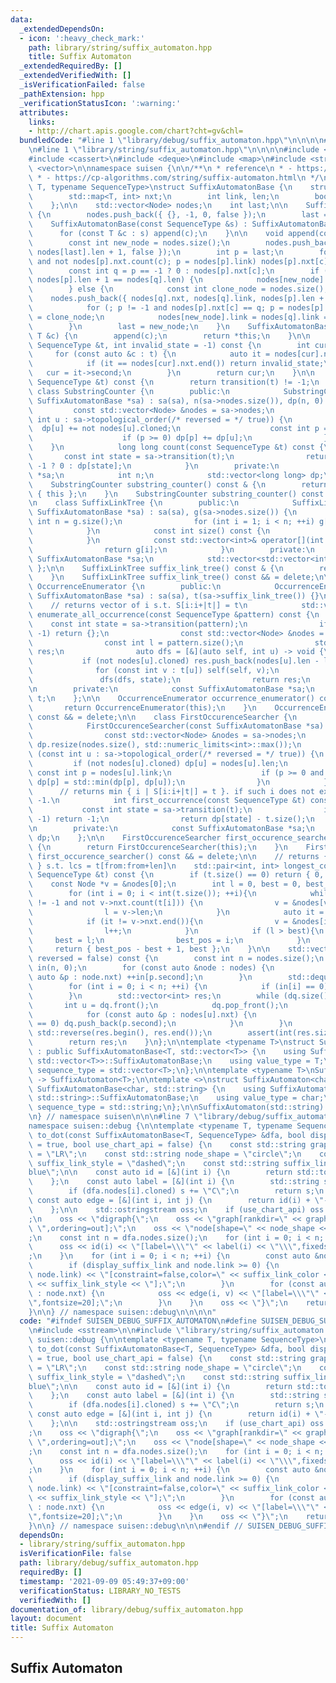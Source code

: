 ```yaml
---
data:
  _extendedDependsOn:
  - icon: ':heavy_check_mark:'
    path: library/string/suffix_automaton.hpp
    title: Suffix Automaton
  _extendedRequiredBy: []
  _extendedVerifiedWith: []
  _isVerificationFailed: false
  _pathExtension: hpp
  _verificationStatusIcon: ':warning:'
  attributes:
    links:
    - http://chart.apis.google.com/chart?cht=gv&chl=
  bundledCode: "#line 1 \"library/debug/suffix_automaton.hpp\"\n\n\n\n#include <sstream>\n\
    \n#line 1 \"library/string/suffix_automaton.hpp\"\n\n\n\n#include <algorithm>\n\
    #include <cassert>\n#include <deque>\n#include <map>\n#include <string>\n#include\
    \ <vector>\n\nnamespace suisen {\n\n/**\n * reference\n * - https://w.atwiki.jp/uwicoder/pages/2842.html\n\
    \ * - https://cp-algorithms.com/string/suffix-automaton.html\n */\ntemplate <typename\
    \ T, typename SequenceType>\nstruct SuffixAutomatonBase {\n    struct Node {\n\
    \        std::map<T, int> nxt;\n        int link, len;\n        bool cloned;\n\
    \    };\n\n    std::vector<Node> nodes;\n    int last;\n\n    SuffixAutomatonBase()\
    \ {\n        nodes.push_back({ {}, -1, 0, false });\n        last = 0;\n    }\n\
    \    SuffixAutomatonBase(const SequenceType &s) : SuffixAutomatonBase() {\n  \
    \      for (const T &c : s) append(c);\n    }\n\n    void append(const T &c) {\n\
    \        const int new_node = nodes.size();\n        nodes.push_back({ {}, -1,\
    \ nodes[last].len + 1, false });\n        int p = last;\n        for (; p != -1\
    \ and not nodes[p].nxt.count(c); p = nodes[p].link) nodes[p].nxt[c] = new_node;\n\
    \        const int q = p == -1 ? 0 : nodes[p].nxt[c];\n        if (p == -1 or\
    \ nodes[p].len + 1 == nodes[q].len) {\n            nodes[new_node].link = q;\n\
    \        } else {\n            const int clone_node = nodes.size();\n        \
    \    nodes.push_back({ nodes[q].nxt, nodes[q].link, nodes[p].len + 1, true });\n\
    \            for (; p != -1 and nodes[p].nxt[c] == q; p = nodes[p].link) nodes[p].nxt[c]\
    \ = clone_node;\n            nodes[new_node].link = nodes[q].link = clone_node;\n\
    \        }\n        last = new_node;\n    }\n    SuffixAutomatonBase& operator+=(const\
    \ T &c) {\n        append(c);\n        return *this;\n    }\n\n    int transition(const\
    \ SequenceType &t, int invalid_state = -1) const {\n        int cur = 0;\n   \
    \     for (const auto &c : t) {\n            auto it = nodes[cur].nxt.find(c);\n\
    \            if (it == nodes[cur].nxt.end()) return invalid_state;\n         \
    \   cur = it->second;\n        }\n        return cur;\n    }\n\n    bool accept(const\
    \ SequenceType &t) const {\n        return transition(t) != -1;\n    }\n\n   \
    \ class SubstringCounter {\n        public:\n            SubstringCounter(const\
    \ SuffixAutomatonBase *sa) : sa(sa), n(sa->nodes.size()), dp(n, 0) {\n       \
    \         const std::vector<Node> &nodes = sa->nodes;\n                for (const\
    \ int u : sa->topological_order(/* reversed = */ true)) {\n                  \
    \  dp[u] += not nodes[u].cloned;\n                    const int p = nodes[u].link;\n\
    \                    if (p >= 0) dp[p] += dp[u];\n                }\n        \
    \    }\n            long long count(const SequenceType &t) const {\n         \
    \       const int state = sa->transition(t);\n                return state ==\
    \ -1 ? 0 : dp[state];\n            }\n        private:\n            const SuffixAutomatonBase\
    \ *sa;\n            int n;\n            std::vector<long long> dp;\n    };\n\n\
    \    SubstringCounter substring_counter() const & {\n        return SubstringCounter\
    \ { this };\n    }\n    SubstringCounter substring_counter() const && = delete;\n\
    \n    class SuffixLinkTree {\n        public:\n            SuffixLinkTree(const\
    \ SuffixAutomatonBase *sa) : sa(sa), g(sa->nodes.size()) {\n                const\
    \ int n = g.size();\n                for (int i = 1; i < n; ++i) g[sa->nodes[i].link].push_back(i);\n\
    \            }\n            const int size() const {\n                return g.size();\n\
    \            }\n            const std::vector<int>& operator[](int i) const {\n\
    \                return g[i];\n            }\n        private:\n            const\
    \ SuffixAutomatonBase *sa;\n            std::vector<std::vector<int>> g;\n   \
    \ };\n\n    SuffixLinkTree suffix_link_tree() const & {\n        return SuffixLinkTree(this);\n\
    \    }\n    SuffixLinkTree suffix_link_tree() const && = delete;\n\n    class\
    \ OccurrenceEnumerator {\n        public:\n            OccurrenceEnumerator(const\
    \ SuffixAutomatonBase *sa) : sa(sa), t(sa->suffix_link_tree()) {}\n\n        \
    \    // returns vector of i s.t. S[i:i+|t|] = t\n            std::vector<int>\
    \ enumerate_all_occurrence(const SequenceType &pattern) const {\n            \
    \    const int state = sa->transition(pattern);\n                if (state ==\
    \ -1) return {};\n                const std::vector<Node> &nodes = sa->nodes;\n\
    \                const int l = pattern.size();\n                std::vector<int>\
    \ res;\n                auto dfs = [&](auto self, int u) -> void {\n         \
    \           if (not nodes[u].cloned) res.push_back(nodes[u].len - l);\n      \
    \              for (const int v : t[u]) self(self, v);\n                };\n \
    \               dfs(dfs, state);\n                return res;\n            }\n\
    \n        private:\n            const SuffixAutomatonBase *sa;\n            SuffixLinkTree\
    \ t;\n    };\n\n    OccurrenceEnumerator occurrence_enumerator() const & {\n \
    \       return OccurrenceEnumerator(this);\n    }\n    OccurrenceEnumerator occurrence_enumerator()\
    \ const && = delete;\n\n    class FirstOccurenceSearcher {\n        public:\n\
    \            FirstOccurenceSearcher(const SuffixAutomatonBase *sa) : sa(sa) {\n\
    \                const std::vector<Node> &nodes = sa->nodes;\n               \
    \ dp.resize(nodes.size(), std::numeric_limits<int>::max());\n                for\
    \ (const int u : sa->topological_order(/* reversed = */ true)) {\n           \
    \         if (not nodes[u].cloned) dp[u] = nodes[u].len;\n                   \
    \ const int p = nodes[u].link;\n                    if (p >= 0 and nodes[p].cloned)\
    \ dp[p] = std::min(dp[p], dp[u]);\n                }\n            }\n\n      \
    \      // returns min { i | S[i:i+|t|] = t }. if such i does not exist, returns\
    \ -1.\n            int first_occurrence(const SequenceType &t) const {\n     \
    \           const int state = sa->transition(t);\n                if (state ==\
    \ -1) return -1;\n                return dp[state] - t.size();\n            }\n\
    \n        private:\n            const SuffixAutomatonBase *sa;\n            std::vector<int>\
    \ dp;\n    };\n\n    FirstOccurenceSearcher first_occurence_searcher() const &\
    \ {\n        return FirstOccurenceSearcher(this);\n    }\n    FirstOccurenceSearcher\
    \ first_occurence_searcher() const && = delete;\n\n    // returns { from, len\
    \ } s.t. lcs = t[from:from+len]\n    std::pair<int, int> longest_common_substring(const\
    \ SequenceType &t) const {\n        if (t.size() == 0) return { 0, 0 };\n    \
    \    const Node *v = &nodes[0];\n        int l = 0, best = 0, best_pos = 0;\n\
    \        for (int i = 0; i < int(t.size()); ++i){\n            while (v->link\
    \ != -1 and not v->nxt.count(t[i])) {\n                v = &nodes[v->link];\n\
    \                l = v->len;\n            }\n            auto it = v->nxt.find(t[i]);\n\
    \            if (it != v->nxt.end()){\n                v = &nodes[it->second];\n\
    \                l++;\n            }\n            if (l > best){\n           \
    \     best = l;\n                best_pos = i;\n            }\n        }\n   \
    \     return { best_pos - best + 1, best };\n    }\n\n    std::vector<int> topological_order(bool\
    \ reversed = false) const {\n        const int n = nodes.size();\n        std::vector<int>\
    \ in(n, 0);\n        for (const auto &node : nodes) {\n            for (const\
    \ auto &p : node.nxt) ++in[p.second];\n        }\n        std::deque<int> dq;\n\
    \        for (int i = 0; i < n; ++i) {\n            if (in[i] == 0) dq.push_back(i);\n\
    \        }\n        std::vector<int> res;\n        while (dq.size()) {\n     \
    \       int u = dq.front();\n            dq.pop_front();\n            res.push_back(u);\n\
    \            for (const auto &p : nodes[u].nxt) {\n                if (--in[p.second]\
    \ == 0) dq.push_back(p.second);\n            }\n        }\n        if (reversed)\
    \ std::reverse(res.begin(), res.end());\n        assert(int(res.size()) == n);\n\
    \        return res;\n    }\n};\n\ntemplate <typename T>\nstruct SuffixAutomaton\
    \ : public SuffixAutomatonBase<T, std::vector<T>> {\n    using SuffixAutomatonBase<T,\
    \ std::vector<T>>::SuffixAutomatonBase;\n    using value_type = T;\n    using\
    \ sequence_type = std::vector<T>;\n};\n\ntemplate <typename T>\nSuffixAutomaton(std::vector<T>)\
    \ -> SuffixAutomaton<T>;\n\ntemplate <>\nstruct SuffixAutomaton<char> : public\
    \ SuffixAutomatonBase<char, std::string> {\n    using SuffixAutomatonBase<char,\
    \ std::string>::SuffixAutomatonBase;\n    using value_type = char;\n    using\
    \ sequence_type = std::string;\n};\n\nSuffixAutomaton(std::string) -> SuffixAutomaton<char>;\n\
    \n} // namespace suisen\n\n\n#line 7 \"library/debug/suffix_automaton.hpp\"\n\n\
    namespace suisen::debug {\n\ntemplate <typename T, typename SequenceType>\nstd::string\
    \ to_dot(const SuffixAutomatonBase<T, SequenceType> &dfa, bool display_suffix_link\
    \ = true, bool use_chart_api = false) {\n    const std::string graph_rank_dir\
    \ = \"LR\";\n    const std::string node_shape = \"circle\";\n    const std::string\
    \ suffix_link_style = \"dashed\";\n    const std::string suffix_link_color = \"\
    blue\";\n\n    const auto id = [&](int i) {\n        return std::to_string(i);\n\
    \    };\n    const auto label = [&](int i) {\n        std::string s = std::to_string(i);\n\
    \        if (dfa.nodes[i].cloned) s += \"C\";\n        return s;\n    };\n   \
    \ const auto edge = [&](int i, int j) {\n        return id(i) + \"->\" + id(j);\n\
    \    };\n\n    std::ostringstream oss;\n    if (use_chart_api) oss << \"http://chart.apis.google.com/chart?cht=gv&chl=\"\
    ;\n    oss << \"digraph{\";\n    oss << \"graph[rankdir=\" << graph_rank_dir <<\
    \ \",ordering=out];\";\n    oss << \"node[shape=\" << node_shape << \",width=0.5];\"\
    ;\n    const int n = dfa.nodes.size();\n    for (int i = 0; i < n; ++i) {\n  \
    \      oss << id(i) << \"[label=\\\"\" << label(i) << \"\\\",fixedsize=true];\"\
    ;\n    }\n    for (int i = 0; i < n; ++i) {\n        const auto &node = dfa.nodes[i];\n\
    \        if (display_suffix_link and node.link >= 0) {\n            oss << edge(i,\
    \ node.link) << \"[constraint=false,color=\" << suffix_link_color << \",style=\"\
    \ << suffix_link_style << \"];\";\n        }\n        for (const auto &[k, v]\
    \ : node.nxt) {\n            oss << edge(i, v) << \"[label=\\\"\" << k << \"\\\
    \",fontsize=20];\";\n        }\n    }\n    oss << \"}\";\n    return oss.str();\n\
    }\n\n} // namespace suisen::debug\n\n\n\n"
  code: "#ifndef SUISEN_DEBUG_SUFFIX_AUTOMATON\n#define SUISEN_DEBUG_SUFFIX_AUTOMATON\n\
    \n#include <sstream>\n\n#include \"library/string/suffix_automaton.hpp\"\n\nnamespace\
    \ suisen::debug {\n\ntemplate <typename T, typename SequenceType>\nstd::string\
    \ to_dot(const SuffixAutomatonBase<T, SequenceType> &dfa, bool display_suffix_link\
    \ = true, bool use_chart_api = false) {\n    const std::string graph_rank_dir\
    \ = \"LR\";\n    const std::string node_shape = \"circle\";\n    const std::string\
    \ suffix_link_style = \"dashed\";\n    const std::string suffix_link_color = \"\
    blue\";\n\n    const auto id = [&](int i) {\n        return std::to_string(i);\n\
    \    };\n    const auto label = [&](int i) {\n        std::string s = std::to_string(i);\n\
    \        if (dfa.nodes[i].cloned) s += \"C\";\n        return s;\n    };\n   \
    \ const auto edge = [&](int i, int j) {\n        return id(i) + \"->\" + id(j);\n\
    \    };\n\n    std::ostringstream oss;\n    if (use_chart_api) oss << \"http://chart.apis.google.com/chart?cht=gv&chl=\"\
    ;\n    oss << \"digraph{\";\n    oss << \"graph[rankdir=\" << graph_rank_dir <<\
    \ \",ordering=out];\";\n    oss << \"node[shape=\" << node_shape << \",width=0.5];\"\
    ;\n    const int n = dfa.nodes.size();\n    for (int i = 0; i < n; ++i) {\n  \
    \      oss << id(i) << \"[label=\\\"\" << label(i) << \"\\\",fixedsize=true];\"\
    ;\n    }\n    for (int i = 0; i < n; ++i) {\n        const auto &node = dfa.nodes[i];\n\
    \        if (display_suffix_link and node.link >= 0) {\n            oss << edge(i,\
    \ node.link) << \"[constraint=false,color=\" << suffix_link_color << \",style=\"\
    \ << suffix_link_style << \"];\";\n        }\n        for (const auto &[k, v]\
    \ : node.nxt) {\n            oss << edge(i, v) << \"[label=\\\"\" << k << \"\\\
    \",fontsize=20];\";\n        }\n    }\n    oss << \"}\";\n    return oss.str();\n\
    }\n\n} // namespace suisen::debug\n\n\n#endif // SUISEN_DEBUG_SUFFIX_AUTOMATON\n"
  dependsOn:
  - library/string/suffix_automaton.hpp
  isVerificationFile: false
  path: library/debug/suffix_automaton.hpp
  requiredBy: []
  timestamp: '2021-09-09 05:49:37+09:00'
  verificationStatus: LIBRARY_NO_TESTS
  verifiedWith: []
documentation_of: library/debug/suffix_automaton.hpp
layout: document
title: Suffix Automaton
---
```

## Suffix Automaton